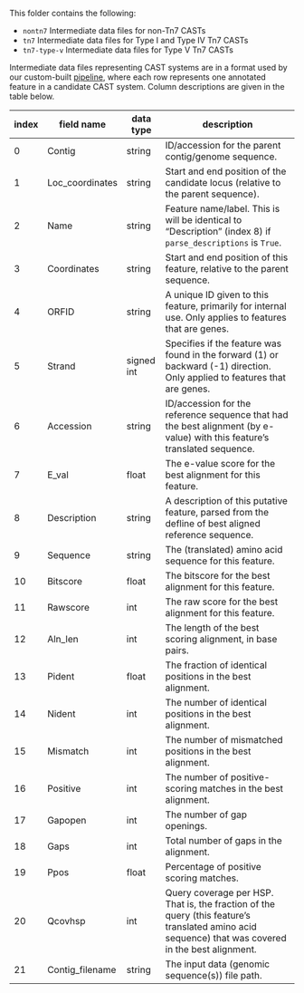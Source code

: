 This folder contains the following: 

  - `nontn7` Intermediate data files for non-Tn7 CASTs
  - `tn7` Intermediate data files for Type I and Type IV Tn7 CASTs
  - `tn7-type-v` Intermediate data files for Type V Tn7 CASTs

Intermediate data files representing CAST systems are in a format used by our custom-built [pipeline](https://github.com/wilkelab/Opfi), where each row represents one annotated feature in a candidate CAST system. Column descriptions are given in the table below. 

| index | field name      | data type  | description                                                                                                                                        |
|-------|-----------------|------------|----------------------------------------------------------------------------------------------------------------------------------------------------|
| 0     | Contig          | string     | ID/accession for the parent contig/genome sequence.                                                                                                |
| 1     | Loc_coordinates | string     | Start and end position of the candidate locus (relative to the parent sequence).                                                                   |
| 2     | Name            | string     | Feature name/label. This is will be identical to “Description” (index 8) if ``parse_descriptions`` is ``True``.                                    |
| 3     | Coordinates     | string     | Start and end position of this feature, relative to the parent sequence.                                                                           |
| 4     | ORFID           | string     | A unique ID given to this feature, primarily for internal use. Only applies to features that are genes.                                            |
| 5     | Strand          | signed int | Specifies if the feature was found in the forward (1) or backward (-1) direction. Only applied to features that are genes.                         |
| 6     | Accession       | string     | ID/accession for the reference sequence that had the best alignment (by e-value) with this feature’s translated sequence.                          |
| 7     | E_val           | float      | The e-value score for the best alignment for this feature.                                                                                         |
| 8     | Description     | string     | A description of this putative feature, parsed from the defline of best aligned reference sequence.                                                |
| 9     | Sequence        | string     | The (translated) amino acid sequence for this feature.                                                                                             |
| 10    | Bitscore        | float      | The bitscore for the best alignment for this feature.                                                                                              |
| 11    | Rawscore        | int        | The raw score for the best alignment for this feature.                                                                                             |
| 12    | Aln_len         | int        | The length of the best scoring alignment, in base pairs.                                                                                           |
| 13    | Pident          | float      | The fraction of identical positions in the best alignment.                                                                                         |
| 14    | Nident          | int        | The number of identical positions in the best alignment.                                                                                           |
| 15    | Mismatch        | int        | The number of mismatched positions in the best alignment.                                                                                          |
| 16    | Positive        | int        | The number of positive-scoring matches in the best alignment.                                                                                      |
| 17    | Gapopen         | int        | The number of gap openings.                                                                                                                        |
| 18    | Gaps            | int        | Total number of gaps in the alignment.                                                                                                             |
| 19    | Ppos            | float      | Percentage of positive scoring matches.                                                                                                            |
| 20    | Qcovhsp         | int        | Query coverage per HSP. That is, the fraction of the query (this feature’s translated amino acid sequence) that was covered in the best alignment. |
| 21    | Contig_filename | string     | The input data (genomic sequence(s)) file path.                                                                                                    |
